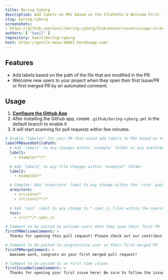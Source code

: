 ```yaml
---
title: Boring Cyborg
description: Add labels on PRs based on the FilePaths & Welcome First time users on your PR
slug: boring-cyborg
screenshots:
- https://github.com/kaxil/boring-cyborg/blob/master/assets/usage-screenshot-1.png
authors: [ "kaxil" ]
repository: kaxil/boring-cyborg
host: https://gentle-mesa-48041.herokuapp.com/
---
```


## Features

* Add labels based on the path of the file that are modified in the PR.
* Welcome new users to your project when they open their first Issue/PR or first merged PR by an
automated comment. 
## Usage

1. **[Configure the Github App](https://github.com/apps/boring-cyborg)**
2. After installing the Github app, create `.github/boring-cyborg.yml` in the default branch to enable it
3. It will start scanning for pull requests within few minutes.

```yaml
# Enable "labeler" for your PR that would add labels to PRs based on the paths that are modified in the PR. 
labelPRBasedOnFilePath:
  # Add 'label1' to any changes within 'example' folder or any subfolders
  label1:
    - example/**/*
  
  # Add 'label2' to any file changes within 'example2' folder
  label2: 
    - example2/*

  # Complex: Add 'area/core' label to any change within the 'core' package
  area/core:
    - src/core/*
    - src/core/**/*  
    
  # Add 'test' label to any change to *.spec.js files within the source dir
  test:
    - src/**/*.spec.js

# Comment to be posted to welcome users when they open their first PR
firstPRWelcomeComment: >
  Thanks for opening this pull request! Please check out our contributing guidelines.

# Comment to be posted to congratulate user on their first merged PR
firstPRMergeComment: >
  Awesome work, congrats on your first merged pull request!

# Comment to be posted to on first time issues
firstIssueWelcomeComment: >
  Thanks for opening your first issue here! Be sure to follow the issue template!

```
